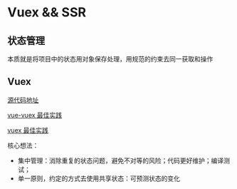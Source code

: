 # Vuex && SSR

## 状态管理

本质就是将项目中的状态用对象保存处理，用规范的约束去同一获取和操作

## Vuex

[源代码地址](https://github.com/vuejs/vuex/tree/dev/src)

[vue-vuex 最佳实践](https://github.com/weipxiu/Vue-vuex)

[vuex 最佳实践](https://bigdata.bihell.com/language/javascript/vue/vuex.html#%E4%B8%80%E3%80%81vuex%E5%88%B0%E5%BA%95%E6%98%AF%E4%B8%AA%E4%BB%80%E4%B9%88%E9%AC%BC)

核心想法：

- 集中管理：消除重复的状态问题，避免不对等的风险；代码更好维护；编译测试；
- 单一原则，约定的方式去使用共享状态：可预测状态的变化


